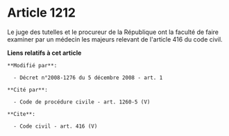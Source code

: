 # Article 1212

Le juge des tutelles et le procureur de la République ont la faculté de faire examiner par un médecin les majeurs relevant de
l'article 416 du code civil.

**Liens relatifs à cet article**

	**Modifié par**:

	  - Décret n°2008-1276 du 5 décembre 2008 - art. 1

	**Cité par**:

	  - Code de procédure civile - art. 1260-5 (V)

	**Cite**:

	  - Code civil - art. 416 (V)
